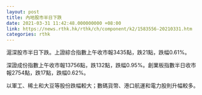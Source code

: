```yaml
---
layout: post
title: 內地股市半日下跌
date: 2021-03-31 11:42:48.000000000 +08:00
link: https://news.rthk.hk/rthk/ch/component/k2/1583556-20210331.htm
categories: rthk
---
```


滬深股市半日下跌。上證綜合指數上午收市報3435點，跌21點，跌幅0.61%。

深證成份指數上午收市報13756點，跌132點，跌幅0.95%。創業板指數半日收市報2754點，跌17點，跌幅0.62%。

以軍工、稀土和大豆等股份跌幅較大；數碼貨幣、港口航運和電力股則升幅較多。
